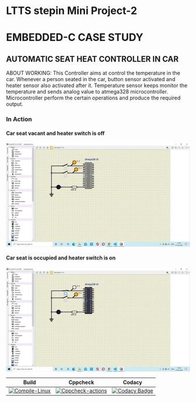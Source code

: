 # LTTS stepin Mini Project-2
# EMBEDDED-C CASE STUDY
## AUTOMATIC SEAT HEAT CONTROLLER IN CAR

ABOUT WORKING:
This Controller aims at control the temperature in the car. Whenever a person seated in the car, button sensor activated and heater sensor also activated after it. Temperature sensor keeps monitor the temperature and sends analog value to atmega328 microcontroller. Microcontroller perform the certain operations and produce the required output.

### In Action

####  Car seat vacant and heater switch is off
![OFF](Simulation/a1.png)

####  Car seat is occupied and heater switch is on
![ON](Simulation/a2.png)



|Build|Cppcheck|Codacy|
|:--:|:--:|:--:|
[![Compile-Linux](https://github.com/TEJASWI-DEVINA/EMBEDDED-C/actions/workflows/compile.yml/badge.svg)](https://github.com/TEJASWI-DEVINA/EMBEDDED-C/actions/workflows/compile.yml)|[![Cppcheck-actions](https://github.com/TEJASWI-DEVINA/EMBEDDED-C/actions/workflows/cppcheck.yml/badge.svg)](https://github.com/TEJASWI-DEVINA/EMBEDDED-C/actions/workflows/cppcheck.yml)|[![Codacy Badge](https://app.codacy.com/project/badge/Grade/350adafb59af4f099f5b6dee2e6d3bb6)](https://www.codacy.com/gh/TEJASWI-DEVINA/EMBEDDED-C/dashboard?utm_source=github.com&amp;utm_medium=referral&amp;utm_content=TEJASWI-DEVINA/EMBEDDED-C&amp;utm_campaign=Badge_Grade)|




